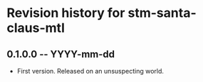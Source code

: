 # Revision history for stm-santa-claus-mtl

## 0.1.0.0 -- YYYY-mm-dd

* First version. Released on an unsuspecting world.
